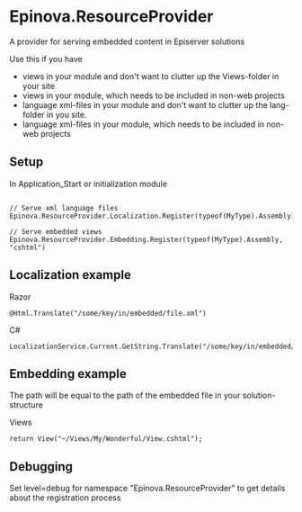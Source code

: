 Epinova.ResourceProvider
======

A provider for serving embedded content in Episerver solutions

Use this if you have
  * views in your module and don't want to clutter up the Views-folder in your site
  * views in your module, which needs to be included in non-web projects
  * language xml-files in your module and don't want to clutter up the lang-folder in you site.
  * language xml-files in your module, which needs to be included in non-web projects

Setup
-------------

In Application_Start or initialization module
```

// Serve xml language files
Epinova.ResourceProvider.Localization.Register(typeof(MyType).Assembly)

// Serve embedded views
Epinova.ResourceProvider.Embedding.Register(typeof(MyType).Assembly, "cshtml")

```

Localization example
-------------

Razor
```
@Html.Translate("/some/key/in/embedded/file.xml")
```

C#
```
LocalizationService.Current.GetString.Translate("/some/key/in/embedded/xmlfile")
```


Embedding example
-------------

The path will be equal to the path of the embedded file in your solution-structure

Views
```
return View("~/Views/My/Wonderful/View.cshtml");
```


Debugging
-------------
Set level=debug for namespace "Epinova.ResourceProvider" to get details about the registration process 